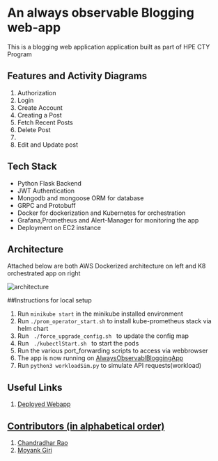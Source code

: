# An always observable Blogging web-app
<p> This is a blogging web application application built as part of HPE CTY Program</p>

## Features and Activity Diagrams
<ol>
<li>Authorization</li>
<li>Login</li>
<li>Create Account</li>
<li>Creating a Post</li>
<li>Fetch Recent Posts</li>
<li>Delete Post<li>
<li>Edit and Update post</li>
</ol>

## Tech Stack
<ul>
<li>Python Flask Backend</li>
<li>JWT Authentication</li>
<li>Mongodb and mongoose ORM for database</li>
<li>GRPC and Protobuff</li>
<li>Docker for dockerization and Kubernetes for orchestration</li>
<li>Grafana,Prometheus and Alert-Manager for monitoring the app</li>
<li>Deployment on EC2 instance</li>
</ul>

## Architecture
<p>Attached below are both AWS Dockerized architecture on left and K8 orchestrated app on right</p>
<img src="https://user-images.githubusercontent.com/61751287/179968936-b0c8d0e3-10ba-4b03-b110-7e303771c3e2.png" alt="architecture">

##Instructions for local setup
<ol>
<li> Run <code>minikube start</code> in the minikube installed environment</li>
<li> Run <code>./prom_operator_start.sh</code> to install kube-prometheus stack via helm chart</li>
<li> Run <code> ./force_upgrade_config.sh </code> to update the config map </li>
<li> Run <code> ./kubectlStart.sh </code> to start the pods</li>
<li> Run the various port_forwarding scripts to access via webbrowser</li>
<li> The app is now running on <a href="localhost:3000">AlwaysObservablBloggingApp</a></li>
<li> Run <code>python3 workloadSim.py</code> to simulate API requests(workload) </li>
</ol>

## Useful Links
<ol>
<li><a href="">Deployed Webapp</li>
</ol>

## Contributors (in alphabetical order)
<ol>
<li> Chandradhar Rao </li>
<li> Moyank Giri </li>
</ol>
